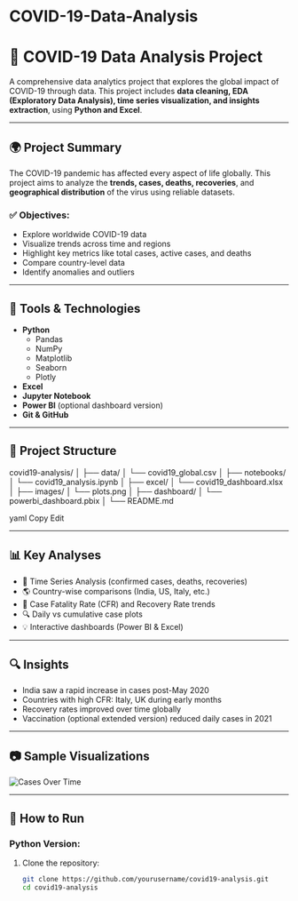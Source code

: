 # COVID-19-Data-Analysis

# 🦠 COVID-19 Data Analysis Project

A comprehensive data analytics project that explores the global impact of COVID-19 through data. This project includes **data cleaning, EDA (Exploratory Data Analysis), time series visualization, and insights extraction**, using **Python and Excel**.

---

## 🌍 Project Summary

The COVID-19 pandemic has affected every aspect of life globally. This project aims to analyze the **trends, cases, deaths, recoveries**, and **geographical distribution** of the virus using reliable datasets.

### ✅ Objectives:

- Explore worldwide COVID-19 data
- Visualize trends across time and regions
- Highlight key metrics like total cases, active cases, and deaths
- Compare country-level data
- Identify anomalies and outliers

---

## 🧰 Tools & Technologies

- **Python**
  - Pandas
  - NumPy
  - Matplotlib
  - Seaborn
  - Plotly
- **Excel**
- **Jupyter Notebook**
- **Power BI** (optional dashboard version)
- **Git & GitHub**

---

## 📁 Project Structure

covid19-analysis/
│
├── data/
│ └── covid19_global.csv
│
├── notebooks/
│ └── covid19_analysis.ipynb
│
├── excel/
│ └── covid19_dashboard.xlsx
│
├── images/
│ └── plots.png
│
├── dashboard/
│ └── powerbi_dashboard.pbix
│
└── README.md

yaml
Copy
Edit

---

## 📊 Key Analyses

- 📅 Time Series Analysis (confirmed cases, deaths, recoveries)
- 🌎 Country-wise comparisons (India, US, Italy, etc.)
- 🧮 Case Fatality Rate (CFR) and Recovery Rate trends
- 🔍 Daily vs cumulative case plots
- 💡 Interactive dashboards (Power BI & Excel)

---

## 🔍 Insights

- India saw a rapid increase in cases post-May 2020
- Countries with high CFR: Italy, UK during early months
- Recovery rates improved over time globally
- Vaccination (optional extended version) reduced daily cases in 2021

---

## 📷 Sample Visualizations

![Cases Over Time](images/plots.png)

---

## 🚀 How to Run

### Python Version:

1. Clone the repository:
   ```bash
   git clone https://github.com/yourusername/covid19-analysis.git
   cd covid19-analysis
